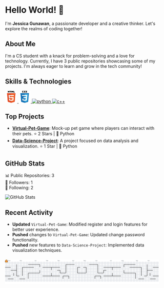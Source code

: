 <h1>Hello World! 👋</h1>

I'm **Jessica Gunawan**, a passionate developer and a creative thinker. Let's explore the realms of coding together!

## About Me

I'm a CS student with a knack for problem-solving and a love for technology. Currently, I have 3 public repositories showcasing some of my projects. I'm always eager to learn and grow in the tech community!

## Skills & Technologies

<p align="left">
    <a href="https://www.w3.org/html/" target="_blank"> <img src="https://raw.githubusercontent.com/devicons/devicon/master/icons/html5/html5-original-wordmark.svg" alt="html5" width="40" height="40"/> </a>
    <a href="https://www.w3schools.com/css/" target="_blank"> <img src="https://raw.githubusercontent.com/devicons/devicon/master/icons/css3/css3-original-wordmark.svg" alt="css3" width="40" height="40"/> </a>
<a href="https://sass-lang.com" target="_blank"> <img src="https://tse4.mm.bing.net/th/id/OIP.C6uJCJR_JQSmm7do29vRRQHaHZ?pid=Api&P=0&h=180" alt="python" width="40" height="40"/> </a>
<a href="https://sass-lang.com" target="_blank"> <img src="https://logowik.com/content/uploads/images/911_c_logo.jpg" alt="c++" width="40" height="40"/> </a>
    </p>

## Top Projects

- [**Virtual-Pet-Game**](https://github.com/Jess2Jes/Virtual-Pet-Game): Mock-up pet game where players can interact with their pets. ⭐ 2 Stars | 🐍 Python  
- [**Data-Science-Project**](https://github.com/Jess2Jes/Data-Science-Project): A project focused on data analysis and visualization. ⭐ 1 Star | 🐍 Python  

## GitHub Stats

📊 Public Repositories: 3  
👥 Followers: 1  
👤 Following: 2  

![GitHub Stats](https://github-readme-stats.vercel.app/api?username=Jess2Jes&show_icons=true&theme=radical)

## Recent Activity

- **Updated** `Virtual-Pet-Game`: Modified register and login features for better user experience.  
- **Pushed** changes to `Virtual-Pet-Game`: Updated change password functionality.  
- **Pushed** new features to `Data-Science-Project`: Implemented data visualization techniques.

###

<picture>
  <source media="(prefers-color-scheme: dark)" srcset="https://raw.githubusercontent.com/Jess2Jes/Jess2Jes/output/pacman-contribution-graph-dark.svg">
  <source media="(prefers-color-scheme: light)" srcset="https://raw.githubusercontent.com/Jess2Jes/Jess2Jes/output/pacman-contribution-graph.svg">
  <img alt="pacman contribution graph" src="https://raw.githubusercontent.com/Jess2Jes/Jess2Jes/output/pacman-contribution-graph.svg">
</picture>
